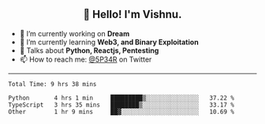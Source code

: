 <h2 align="center">👋 Hello! I'm Vishnu.</h2>


- 🔭 I’m currently working on **Dream**
- 🌱 I’m currently learning **Web3, and Binary Exploitation**
- 💬 Talks about **Python, Reactjs, Pentesting**
- 📫 How to reach me: [@5P34R](https://twitter.com/Vishnu27302693) on Twitter

---
<!--START_SECTION:waka-->

```text
Total Time: 9 hrs 38 mins

Python       4 hrs 1 min     █████████▒░░░░░░░░░░░░░░░   37.22 %
TypeScript   3 hrs 35 mins   ████████▒░░░░░░░░░░░░░░░░   33.17 %
Other        1 hr 9 mins     ██▓░░░░░░░░░░░░░░░░░░░░░░   10.69 %
```

<!--END_SECTION:waka-->
